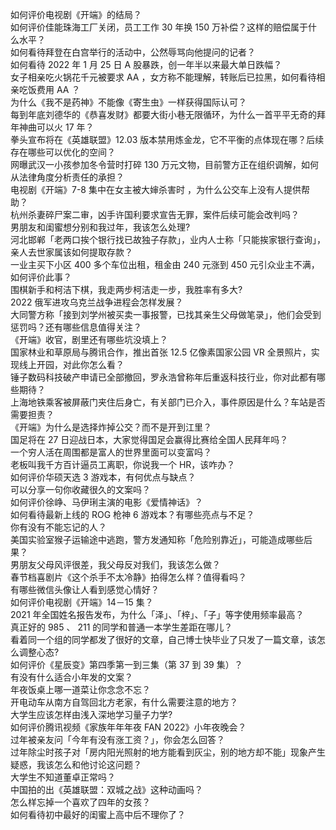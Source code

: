 如何评价电视剧《开端》的结局？  
如何评价佳能珠海工厂关闭，员工工作 30 年换 150 万补偿？这样的赔偿属于什么水平？  
如何看待拜登在白宫举行的活动中，公然辱骂向他提问的记者？  
如何看待 2022 年 1 月 25 日 A 股暴跌，创一年半以来最大单日跌幅？  
女子相亲吃火锅花千元被要求 AA ，女方称不能理解，转账后已拉黑，如何看待相亲吃饭费用 AA ？  
为什么《我不是药神》不能像《寄生虫》一样获得国际认可？  
每到年底刘德华的《恭喜发财》都要大街小巷无限循环，为什么一首平平无奇的拜年神曲可以火 17 年？  
拳头宣布将在《英雄联盟》12.03 版本禁用炼金龙，它不平衡的点体现在哪？后续存在哪些可以优化的空间？  
网曝武汉一小孩参加冬令营时打碎 130 万元文物，目前警方正在组织调解，如何从法律角度分析责任的承担？  
电视剧《开端》7-8 集中在女主被大婶杀害时 ，为什么公交车上没有人提供帮助？  
杭州杀妻碎尸案二审，凶手许国利要求宣告无罪，案件后续可能会改判吗？  
男朋友和闺蜜想分别和我过年，我该怎么处理?  
河北邯郸「老两口挨个银行找已故独子存款」，业内人士称「只能挨家银行查询」，亲人去世家属该如何提取存款？  
一业主买下小区 400 多个车位出租，租金由 240 元涨到 450 元引众业主不满，如何评价此事？  
围棋新手和柯洁下棋，我走两步柯洁走一步，我胜率有多大?  
2022 俄军进攻乌克兰战争进程会怎样发展？  
大同警方称「接到刘学州被买卖一事报警，已找其亲生父母做笔录」，他们会受到惩罚吗？还有哪些信息值得关注？  
《开端》收官，剧里还有哪些坑没填上？  
国家林业和草原局与腾讯合作，推出首张 12.5 亿像素国家公园 VR 全景照片，实现线上开园，对此你怎么看？  
锤子数码科技破产申请已全部撤回，罗永浩曾称年后重返科技行业，你对此都有哪些期待？  
上海地铁乘客被屏蔽门夹住后身亡，有关部门已介入，事件原因是什么？车站是否需要担责？  
《开端》为什么是选择炸掉公交？而不是开到江里？  
国足将在 27 日迎战日本，大家觉得国足会赢得比赛给全国人民拜年吗？  
一个穷人活在周围都是富人的世界里面可以变富吗？  
老板叫我千方百计逼员工离职，你说我一个 HR，该咋办？  
如何评价华硕天选 3 游戏本，有何优点与缺点？  
可以分享一句你收藏很久的文案吗？  
如何评价徐峥、马伊琍主演的电影《爱情神话》？  
如何看待最新上线的 ROG 枪神 6 游戏本？有哪些亮点与不足？  
你有没有不能忘记的人？  
美国实验室猴子运输途中逃跑，警方发通知称「危险别靠近」，可能造成哪些后果？  
男朋友父母风评很差，我父母反对我们，我该怎么做？  
春节档喜剧片《这个杀手不太冷静》拍得怎么样？值得看吗？  
有哪些微信头像让人看到感觉心情好？  
如何评价电视剧《开端》14－15 集？  
2021 年全国姓名报告发布，为什么「泽」、「梓」、「子」等字使用频率最高？  
真正好的 985 、 211 的同学和普通一本学生差距在哪儿？  
看着同一个组的同学都发了很好的文章，自己博士快毕业了只发了一篇文章，该怎么调整心态?  
如何评价《星辰变》第四季第一到三集（第 37 到 39 集）？  
有没有什么适合小年发的文案？  
年夜饭桌上哪一道菜让你念念不忘？  
开电动车从南方自驾回北方老家，有什么需要注意的地方？  
大学生应该怎样由浅入深地学习量子力学?  
如何评价腾讯视频《家族年年年夜 FAN 2022》小年夜晚会？  
过年被亲友问「今年有没有涨工资？」，你会怎么回答？  
过年除尘时孩子对「房内阳光照射的地方能看到灰尘，别的地方却不能」现象产生疑惑，我该怎么和他讨论这问题？  
大学生不知道董卓正常吗？  
中国拍的出《英雄联盟：双城之战》这种动画吗？  
怎么样忘掉一个喜欢了四年的女孩？  
如何看待初中最好的闺蜜上高中后不理你了？  
